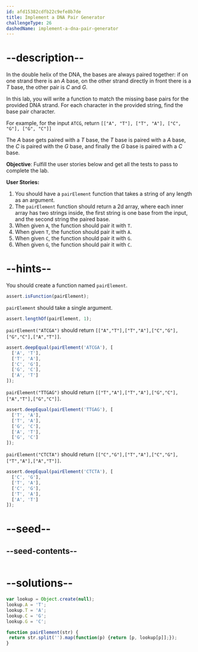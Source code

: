 ```yaml
---
id: afd15382cdfb22c9efe8b7de
title: Implement a DNA Pair Generator
challengeType: 26
dashedName: implement-a-dna-pair-generator
---
```


# --description--

In the double helix of the DNA, the bases are always paired together: if on one strand there is an <em>A</em> base, on the other strand directly in front there is a <em>T</em> base, the other pair is <em>C</em> and <em>G</em>.

In this lab, you will write a function to match the missing base pairs for the provided DNA strand. For each character in the provided string, find the base pair character.

For example, for the input `ATCG`, return `[["A", "T"], ["T", "A"], ["C", "G"], ["G", "C"]]`

The <em>A</em> base gets paired with a <em>T</em> base, the <em>T</em> base is paired with a <em>A</em> base, the <em>C</em> is paired with the <em>G</em> base, and finally the <em>G</em> base is paired with a <em>C</em> base.

**Objective**: Fulfill the user stories below and get all the tests to pass to complete the lab.

**User Stories:**

1. You should have a `pairElement` function that takes a string of any length as an argument.
1. The `pairElement` function should return a 2d array, where each inner array has two strings inside, the first string is one base from the input, and the second string the paired base.
1. When given `A`, the function should pair it with `T`.
1. When given `T`, the function should pair it with `A`.
1. When given `C`, the function should pair it with `G`.
1. When given `G`, the function should pair it with `C`.

# --hints--

You should create a function named `pairElement`.

```js
assert.isFunction(pairElement);
```

`pairElement` should take a single argument.

```js
assert.lengthOf(pairElement, 1);
```

`pairElement("ATCGA")` should return `[["A","T"],["T","A"],["C","G"],["G","C"],["A","T"]]`.

```js
assert.deepEqual(pairElement('ATCGA'), [
  ['A', 'T'],
  ['T', 'A'],
  ['C', 'G'],
  ['G', 'C'],
  ['A', 'T']
]);
```

`pairElement("TTGAG")` should return `[["T","A"],["T","A"],["G","C"],["A","T"],["G","C"]]`.

```js
assert.deepEqual(pairElement('TTGAG'), [
  ['T', 'A'],
  ['T', 'A'],
  ['G', 'C'],
  ['A', 'T'],
  ['G', 'C']
]);
```

`pairElement("CTCTA")` should return `[["C","G"],["T","A"],["C","G"],["T","A"],["A","T"]]`.

```js
assert.deepEqual(pairElement('CTCTA'), [
  ['C', 'G'],
  ['T', 'A'],
  ['C', 'G'],
  ['T', 'A'],
  ['A', 'T']
]);
```

# --seed--

## --seed-contents--

```js

```

# --solutions--

```js
var lookup = Object.create(null);
lookup.A = 'T';
lookup.T = 'A';
lookup.C = 'G';
lookup.G = 'C';

function pairElement(str) {
 return str.split('').map(function(p) {return [p, lookup[p]];});
}
```
